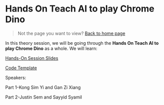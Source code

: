 # Hands On Teach AI to play Chrome Dino

> Not the page you want to view? [Back to home page](../README.md)

In this theory session, we will be going through the **Hands On Teach AI to play Chrome Dino** as a whole. We will learn:

[Hands-On Session Slides](https://www.canva.com/design/DAF53pG2zs4/7TsMZmC_CC6Q8qI0Z2GkYw/view?utm_content=DAF53pG2zs4&utm_campaign=designshare&utm_medium=link&utm_source=editor) 

[Code Template](https://drive.google.com/file/d/1DvTUDQzul8NQwhVVFh_klN3p57Mp9LHR/view?usp=sharing)

Speakers: 

Part 1-Kong Sim Yi and Gan Zi Xiang

Part 2-Justin Sem and Sayyid Syamil
